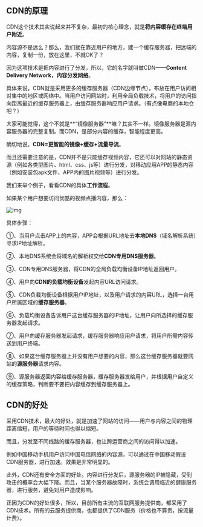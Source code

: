 ## **CDN的原理**



CDN这个技术其实说起来并不复杂，最初的核心理念，就是**将内容缓存在终端用户附近**。



内容源不是远么？那么，我们就在靠近用户的地方，建一个缓存服务器，把远端的内容，复制一份，放在这里，不就OK了？



因为这项技术是把内容进行了分发，所以，它的名字就叫做CDN——**Content Delivery Network，内容分发网络**。



具体来说，CDN就是采用更多的缓存服务器（CDN边缘节点），布放在用户访问相对集中的地区或网络中。当用户访问网站时，利用全局负载技术，将用户的访问指向距离最近的缓存服务器上，由缓存服务器响应用户请求。（有点像电商的本地仓吧？）



大家可能觉得，这个不就是**“镜像服务器”**嘛？其实不一样。镜像服务器是源内容服务器的完整复制。而CDN，是部分内容的缓存，智能程度更高。



确切地说，**CDN=更智能的镜像+缓存+流量导流**。



而且还需要注意的是，CDN并不是只能缓存视频内容，它还可以对网站的静态资源（例如各类型图片、html、css、js等）进行分发，对移动应用APP的静态内容（例如安装包apk文件、APP内的图片视频等）进行分发。



我们来举个例子，看看CDN的具体**工作流程**。



如果某个用户想要访问优酷的视频点播内容，那么：





![img](https://pic2.zhimg.com/80/v2-5e53690a7bfaace4a5a61d1c2bfab609_720w.jpg)





具体步骤：

①、当用户点击APP上的内容，APP会根据URL地址去**本地DNS**（域名解析系统）寻求IP地址解析。

②、本地DNS系统会将域名的解析权交给**CDN专用DNS服务器**。

③、CDN专用DNS服务器，将CDN的全局负载均衡设备IP地址返回用户。

④、用户向**CDN的负载均衡设备**发起内容URL访问请求。

⑤、CDN负载均衡设备根据用户IP地址，以及用户请求的内容URL，选择一台用户所属区域的**缓存服务器**。

⑥、负载均衡设备告诉用户这台缓存服务器的IP地址，让用户向所选择的缓存服务器发起请求。

⑦、用户向缓存服务器发起请求，缓存服务器响应用户请求，将用户所需内容传送到用户终端。

⑧、如果这台缓存服务器上并没有用户想要的内容，那么这台缓存服务器就要网站的**源服务器**请求内容。

⑨、源服务器返回内容给缓存服务器，缓存服务器发给用户，并根据用户自定义的缓存策略，判断要不要把内容缓存到缓存服务器上。



## **CDN的好处**



采用CDN技术，最大的好处，就是加速了网站的访问——用户与内容之间的物理距离缩短，用户的等待时间也得以缩短。



而且，分发至不同线路的缓存服务器，也让跨运营商之间的访问得以加速。



例如中国移动手机用户访问中国电信网络的内容源，可以通过在中国移动假设CDN服务器，进行加速。效果是非常明显的。



此外，CDN还有安全方面的好处。内容进行分发后，源服务器的IP被隐藏，受到攻击的概率会大幅下降。而且，当某个服务器故障时，系统会调用临近的健康服务器，进行服务，避免对用户造成影响。



正因为CDN的好处很多，所以，目前所有主流的互联网服务提供商，都采用了CDN技术。所有的云服务提供商，也都提供了CDN服务（价格也不算贵，按流量计费）。